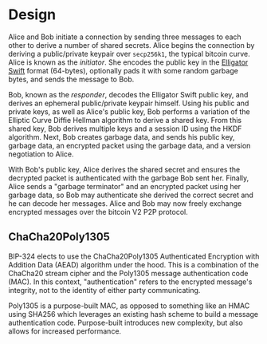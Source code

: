 # Design

Alice and Bob initiate a connection by sending three messages to each other to derive a number of shared secrets. Alice begins the connection by deriving a public/private keypair over `secp256k1`, the typical bitcoin curve. Alice is known as the *initiator*. She encodes the public key in the [Elligator Swift](https://eprint.iacr.org/2022/759.pdf) format (64-bytes), optionally pads it with some random garbage bytes, and sends the message to Bob. 

Bob, known as the *responder*, decodes the Elligator Swift public key, and derives an ephemeral public/private keypair himself. Using his public and private keys, as well as Alice's public key, Bob performs a variation of the Elliptic Curve Diffie Hellman algorithm to derive a shared key. From this shared key, Bob derives multiple keys and a session ID using the HKDF algorithm. Next, Bob creates garbage data, and sends his public key, garbage data, an encrypted packet using the garbage data, and a version negotiation to Alice.

With Bob's public key, Alice derives the shared secret and ensures the decrypted packet is authenticated with the garbage Bob sent her. Finally, Alice sends a "garbage terminator" and an encrypted packet using her garbage data, so Bob may authenticate she derived the correct secret and he can decode her messages. Alice and Bob may now freely exchange encrypted messages over the bitcoin V2 P2P protocol.

## ChaCha20Poly1305

BIP-324 elects to use the ChaCha20Poly1305 Authenticated Encryption with Addition Data (AEAD) algorithm under the hood. This is a combination of the ChaCha20 stream cipher and the Poly1305 message authentication code (MAC). In this context, "authentication" refers to the encrypted message's integrity, not to the identity of either party communicating.

Poly1305 is a purpose-built MAC, as opposed to something like an HMAC using SHA256 which leverages an existing hash scheme to build a message authentication code. Purpose-built introduces new complexity, but also allows for increased performance.
